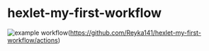 # hexlet-my-first-workflow
![example workflow](https://github.com/Reyka141/hexlet-my-first-workflow/actions/workflows/hello-world.yml/badge.svg)(https://github.com/Reyka141/hexlet-my-first-workflow/actions)